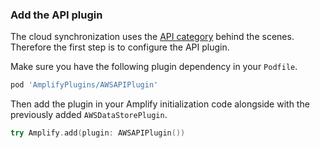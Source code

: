 ### Add the API plugin

The cloud synchronization uses the [API category](~/lib/graphqlapi/getting-started.md) behind the scenes. Therefore the first step is to configure the API plugin.

Make sure you have the following plugin dependency in your `Podfile`.

```ruby
pod 'AmplifyPlugins/AWSAPIPlugin'
```

Then add the plugin in your Amplify initialization code alongside with the previously added `AWSDataStorePlugin`.

```swift
try Amplify.add(plugin: AWSAPIPlugin())
```
